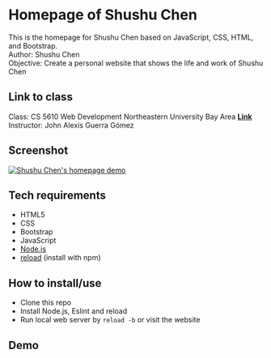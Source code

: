 # Homepage of Shushu Chen

This is the homepage for Shushu Chen based on JavaScript, CSS, HTML, and Bootstrap.  
Author: Shushu Chen  
Objective: Create a personal website that shows the life and work of Shushu Chen

## Link to class

Class: CS 5610 Web Development Northeastern University Bay Area [**Link**](https://johnguerra.co/classes/webDevelopment_fall_2021/)  
Instructor: John Alexis Guerra Gómez

## Screenshot

[![Shushu Chen's homepage demo](https://github.com/vanishima/vanishima.github.io/blob/main/demo/output_720.gif?raw=true)](https://vanishima.github.io/index.html)

## Tech requirements

- HTML5
- CSS
- Bootstrap
- JavaScript
- [Node.js](https://nodejs.org/en/download/)
- [reload](https://www.npmjs.com/package/reload) (install with npm)

## How to install/use

- Clone this repo
- Install Node.js, Eslint and reload
- Run local web server by `reload -b` or visit the website

## Demo
